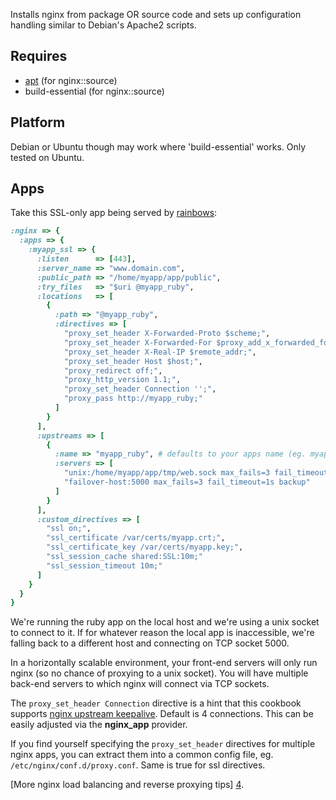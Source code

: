 Installs nginx from package OR source code and sets up configuration
handling similar to Debian's Apache2 scripts.

## Requires
* [apt][1] (for nginx::source)
* build-essential (for nginx::source)

## Platform
Debian or Ubuntu though may work where 'build-essential' works.
Only tested on Ubuntu.

## Apps
Take this SSL-only app being served by [rainbows][2]:

```ruby
:nginx => {
  :apps => {
    :myapp_ssl => {
      :listen      => [443],
      :server_name => "www.domain.com",
      :public_path => "/home/myapp/app/public",
      :try_files   => "$uri @myapp_ruby",
      :locations   => [
        {
          :path => "@myapp_ruby",
          :directives => [
            "proxy_set_header X-Forwarded-Proto $scheme;",
            "proxy_set_header X-Forwarded-For $proxy_add_x_forwarded_for;",
            "proxy_set_header X-Real-IP $remote_addr;",
            "proxy_set_header Host $host;",
            "proxy_redirect off;",
            "proxy_http_version 1.1;",
            "proxy_set_header Connection '';",
            "proxy_pass http://myapp_ruby;"
          ]
        }
      ],
      :upstreams => [
        {
          :name => "myapp_ruby", # defaults to your apps name (eg. myapp_ssl)
          :servers => [
            "unix:/home/myapp/app/tmp/web.sock max_fails=3 fail_timeout=1s",
            "failover-host:5000 max_fails=3 fail_timeout=1s backup"
          ]
        }
      ],
      :custom_directives => [
        "ssl on;",
        "ssl_certificate /var/certs/myapp.crt;",
        "ssl_certificate_key /var/certs/myapp.key;",
        "ssl_session_cache shared:SSL:10m;"
        "ssl_session_timeout 10m;"
      ]
    }
  }
}
```

We're running the ruby app on the local host and we're using a unix
socket to connect to it. If for whatever reason the local app is
inaccessible, we're falling back to a different host and connecting on
TCP socket 5000.

In a horizontally scalable environment, your front-end servers will only
run nginx (so no chance of proxying to a unix socket). You will have
multiple back-end servers to which nginx will connect via TCP sockets.

The `proxy_set_header Connection` directive is a hint that this cookbook
supports [nginx upstream keepalive][3]. Default is 4 connections. This can be
easily adjusted via the **nginx_app** provider. 

If you find yourself specifying the `proxy_set_header` directives for
multiple nginx apps, you can extract them into a common config file, eg.
`/etc/nginx/conf.d/proxy.conf`. Same is true for ssl directives.

[More nginx load balancing and reverse proxying tips] [4].

[1]: https://github.com/gchef/apt-cookbook
[2]: http://rainbows.rubyforge.org/
[3]: http://nginx.org/en/docs/http/ngx_http_upstream_module.html#keepalive
[4]: http://spin.atomicobject.com/2012/02/28/load-balancing-and-reverse-proxying-with-nginx
